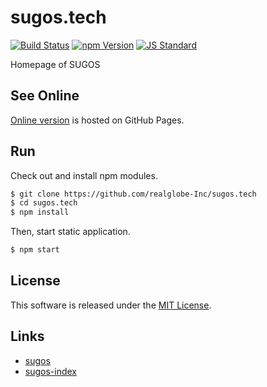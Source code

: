 sugos.tech
==========

<!---
This file is generated by ape-tmpl. Do not update manually.
--->

<!-- Badge Start -->
<a name="badges"></a>

[![Build Status][bd_travis_com_shield_url]][bd_travis_com_url]
[![npm Version][bd_npm_shield_url]][bd_npm_url]
[![JS Standard][bd_standard_shield_url]][bd_standard_url]

[bd_repo_url]: https://github.com/realglobe-Inc/sugos.tech
[bd_travis_url]: http://travis-ci.org/realglobe-Inc/sugos.tech
[bd_travis_shield_url]: http://img.shields.io/travis/realglobe-Inc/sugos.tech.svg?style=flat
[bd_travis_com_url]: http://travis-ci.com/realglobe-Inc/sugos.tech
[bd_travis_com_shield_url]: https://api.travis-ci.com/realglobe-Inc/sugos.tech.svg?token=
[bd_license_url]: https://github.com/realglobe-Inc/sugos.tech/blob/master/LICENSE
[bd_codeclimate_url]: http://codeclimate.com/github/realglobe-Inc/sugos.tech
[bd_codeclimate_shield_url]: http://img.shields.io/codeclimate/github/realglobe-Inc/sugos.tech.svg?style=flat
[bd_codeclimate_coverage_shield_url]: http://img.shields.io/codeclimate/coverage/github/realglobe-Inc/sugos.tech.svg?style=flat
[bd_gemnasium_url]: https://gemnasium.com/realglobe-Inc/sugos.tech
[bd_gemnasium_shield_url]: https://gemnasium.com/realglobe-Inc/sugos.tech.svg
[bd_npm_url]: http://www.npmjs.org/package/sugos.tech
[bd_npm_shield_url]: http://img.shields.io/npm/v/sugos.tech.svg?style=flat
[bd_standard_url]: http://standardjs.com/
[bd_standard_shield_url]: https://img.shields.io/badge/code%20style-standard-brightgreen.svg

<!-- Badge End -->


<!-- Description Start -->
<a name="description"></a>

Homepage of SUGOS

<!-- Description End -->


<!-- Overview Start -->
<a name="overview"></a>



<!-- Overview End -->


<!-- Sections Start -->
<a name="sections"></a>

<!-- Section from "doc/guides/01.Hosted.md.hbs" Start -->

<a name="section-doc-guides-01-hosted-md"></a>

See Online
---------

[Online version][hosted_url] is hosted on GitHub Pages.

[hosted_url]: http://realglobe-Inc.github.io/sugos.tech/index.html




<!-- Section from "doc/guides/01.Hosted.md.hbs" End -->

<!-- Section from "doc/guides/02.Run.md.hbs" Start -->

<a name="section-doc-guides-02-run-md"></a>

Run
-----

Check out and install npm modules.

```bash
$ git clone https://github.com/realglobe-Inc/sugos.tech
$ cd sugos.tech
$ npm install
```

Then, start static application.

```bash
$ npm start
```


<!-- Section from "doc/guides/02.Run.md.hbs" End -->


<!-- Sections Start -->


<!-- LICENSE Start -->
<a name="license"></a>

License
-------
This software is released under the [MIT License](https://github.com/realglobe-Inc/sugos.tech/blob/master/LICENSE).

<!-- LICENSE End -->


<!-- Links Start -->
<a name="links"></a>

Links
------

+ [sugos][sugos_url]
+ [sugos-index][sugos_index_url]

[sugos_url]: https://github.com/realglobe-Inc/sugos
[sugos_index_url]: https://github.com/realglobe-Inc/sugos-index

<!-- Links End -->
